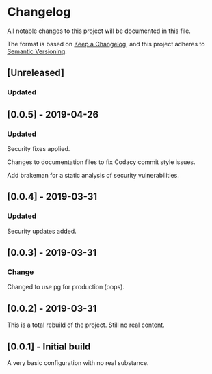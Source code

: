 # Changelog

All notable changes to this project will be documented in this file.

The format is based on [Keep a Changelog](https://keepachangelog.com/en/1.0.0/),
and this project adheres to [Semantic Versioning](https://semver.org/spec/v2.0.0.html).

## \[Unreleased]

### Updated

## \[0.0.5] - 2019-04-26

### Updated

Security fixes applied.

Changes to documentation files to fix Codacy commit style issues.

Add brakeman for a static analysis of security vulnerabilities.

## \[0.0.4] - 2019-03-31

### Updated

Security updates added.

## \[0.0.3] - 2019-03-31

### Change

Changed to use pg for production (oops).

## \[0.0.2] - 2019-03-31

This is a total rebuild of the project. Still no real content.

## \[0.0.1] - Initial build

A very basic configuration with no real substance.